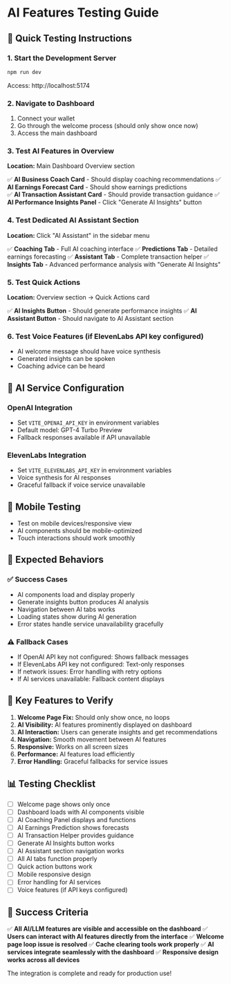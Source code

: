 # AI Features Testing Guide

## 🚀 Quick Testing Instructions

### 1. Start the Development Server
```bash
npm run dev
```
Access: http://localhost:5174

### 2. Navigate to Dashboard
1. Connect your wallet
2. Go through the welcome process (should only show once now)
3. Access the main dashboard

### 3. Test AI Features in Overview
**Location:** Main Dashboard Overview section

✅ **AI Business Coach Card** - Should display coaching recommendations
✅ **AI Earnings Forecast Card** - Should show earnings predictions  
✅ **AI Transaction Assistant Card** - Should provide transaction guidance
✅ **AI Performance Insights Panel** - Click "Generate AI Insights" button

### 4. Test Dedicated AI Assistant Section
**Location:** Click "AI Assistant" in the sidebar menu

✅ **Coaching Tab** - Full AI coaching interface
✅ **Predictions Tab** - Detailed earnings forecasting
✅ **Assistant Tab** - Complete transaction helper
✅ **Insights Tab** - Advanced performance analysis with "Generate AI Insights"

### 5. Test Quick Actions
**Location:** Overview section → Quick Actions card

✅ **AI Insights Button** - Should generate performance insights
✅ **AI Assistant Button** - Should navigate to AI Assistant section

### 6. Test Voice Features (if ElevenLabs API key configured)
- AI welcome message should have voice synthesis
- Generated insights can be spoken
- Coaching advice can be heard

## 🔧 AI Service Configuration

### OpenAI Integration
- Set `VITE_OPENAI_API_KEY` in environment variables
- Default model: GPT-4 Turbo Preview
- Fallback responses available if API unavailable

### ElevenLabs Integration  
- Set `VITE_ELEVENLABS_API_KEY` in environment variables
- Voice synthesis for AI responses
- Graceful fallback if voice service unavailable

## 📱 Mobile Testing
- Test on mobile devices/responsive view
- AI components should be mobile-optimized
- Touch interactions should work smoothly

## 🐛 Expected Behaviors

### ✅ Success Cases
- AI components load and display properly
- Generate insights button produces AI analysis
- Navigation between AI tabs works
- Loading states show during AI generation
- Error states handle service unavailability gracefully

### ⚠️ Fallback Cases
- If OpenAI API key not configured: Shows fallback messages
- If ElevenLabs API key not configured: Text-only responses
- If network issues: Error handling with retry options
- If AI services unavailable: Fallback content displays

## 🎯 Key Features to Verify

1. **Welcome Page Fix:** Should only show once, no loops
2. **AI Visibility:** AI features prominently displayed on dashboard
3. **AI Interaction:** Users can generate insights and get recommendations
4. **Navigation:** Smooth movement between AI features
5. **Responsive:** Works on all screen sizes
6. **Performance:** AI features load efficiently
7. **Error Handling:** Graceful fallbacks for service issues

## 📊 Testing Checklist

- [ ] Welcome page shows only once
- [ ] Dashboard loads with AI components visible
- [ ] AI Coaching Panel displays and functions
- [ ] AI Earnings Prediction shows forecasts  
- [ ] AI Transaction Helper provides guidance
- [ ] Generate AI Insights button works
- [ ] AI Assistant section navigation works
- [ ] All AI tabs function properly
- [ ] Quick action buttons work
- [ ] Mobile responsive design
- [ ] Error handling for AI services
- [ ] Voice features (if API keys configured)

## 🎉 Success Criteria

✅ **All AI/LLM features are visible and accessible on the dashboard**
✅ **Users can interact with AI features directly from the interface**
✅ **Welcome page loop issue is resolved**
✅ **Cache clearing tools work properly**
✅ **AI services integrate seamlessly with the dashboard**
✅ **Responsive design works across all devices**

The integration is complete and ready for production use!
